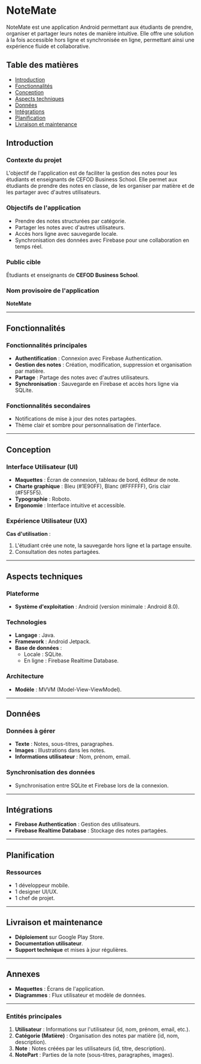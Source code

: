 # NoteMate

NoteMate est une application Android permettant aux étudiants de prendre, organiser et partager leurs notes de manière intuitive. Elle offre une solution à la fois accessible hors ligne et synchronisée en ligne, permettant ainsi une expérience fluide et collaborative.

## Table des matières

- [Introduction](#introduction)
- [Fonctionnalités](#fonctionnalités)
- [Conception](#conception)
- [Aspects techniques](#aspects-techniques)
- [Données](#données)
- [Intégrations](#intégrations)
- [Planification](#planification)
- [Livraison et maintenance](#livraison-et-maintenance)

## Introduction

### Contexte du projet

L'objectif de l'application est de faciliter la gestion des notes pour les étudiants et enseignants de CEFOD Business School. Elle permet aux étudiants de prendre des notes en classe, de les organiser par matière et de les partager avec d'autres utilisateurs.

### Objectifs de l'application

- Prendre des notes structurées par catégorie.
- Partager les notes avec d'autres utilisateurs.
- Accès hors ligne avec sauvegarde locale.
- Synchronisation des données avec Firebase pour une collaboration en temps réel.

### Public cible

Étudiants et enseignants de **CEFOD Business School**.

### Nom provisoire de l'application

**NoteMate**

---

## Fonctionnalités

### Fonctionnalités principales

- **Authentification** : Connexion avec Firebase Authentication.
- **Gestion des notes** : Création, modification, suppression et organisation par matière.
- **Partage** : Partage des notes avec d'autres utilisateurs.
- **Synchronisation** : Sauvegarde en Firebase et accès hors ligne via SQLite.

### Fonctionnalités secondaires

- Notifications de mise à jour des notes partagées.
- Thème clair et sombre pour personnalisation de l'interface.

---

## Conception

### Interface Utilisateur (UI)

- **Maquettes** : Écran de connexion, tableau de bord, éditeur de note.
- **Charte graphique** : Bleu (#1E90FF), Blanc (#FFFFFF), Gris clair (#F5F5F5).
- **Typographie** : Roboto.
- **Ergonomie** : Interface intuitive et accessible.

### Expérience Utilisateur (UX)

**Cas d'utilisation** :

1. L'étudiant crée une note, la sauvegarde hors ligne et la partage ensuite.
2. Consultation des notes partagées.

---

## Aspects techniques

### Plateforme

- **Système d'exploitation** : Android (version minimale : Android 8.0).

### Technologies

- **Langage** : Java.
- **Framework** : Android Jetpack.
- **Base de données** :
  - Locale : SQLite.
  - En ligne : Firebase Realtime Database.
  
### Architecture

- **Modèle** : MVVM (Model-View-ViewModel).

---

## Données

### Données à gérer

- **Texte** : Notes, sous-titres, paragraphes.
- **Images** : Illustrations dans les notes.
- **Informations utilisateur** : Nom, prénom, email.

### Synchronisation des données

- Synchronisation entre SQLite et Firebase lors de la connexion.

---

## Intégrations

- **Firebase Authentication** : Gestion des utilisateurs.
- **Firebase Realtime Database** : Stockage des notes partagées.

---

## Planification

### Ressources

- 1 développeur mobile.
- 1 designer UI/UX.
- 1 chef de projet.

---

## Livraison et maintenance

- **Déploiement** sur Google Play Store.
- **Documentation utilisateur**.
- **Support technique** et mises à jour régulières.

---

## Annexes

- **Maquettes** : Écrans de l'application.
- **Diagrammes** : Flux utilisateur et modèle de données.

---

### Entités principales

1. **Utilisateur** : Informations sur l'utilisateur (id, nom, prénom, email, etc.).
2. **Catégorie (Matière)** : Organisation des notes par matière (id, nom, description).
3. **Note** : Notes créées par les utilisateurs (id, titre, description).
4. **NotePart** : Parties de la note (sous-titres, paragraphes, images).
